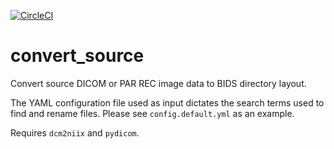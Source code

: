 [![CircleCI](https://circleci.com/gh/AdebayoBraimah/convert_source.svg?style=svg)](https://app.circleci.com/pipelines/github/AdebayoBraimah/convert_source)

# convert_source
Convert source DICOM or PAR REC image data to BIDS directory layout.

The YAML configuration file used as input dictates the search terms used to find and rename files. Please see `config.default.yml` as an example.

Requires `dcm2niix` and `pydicom`.
